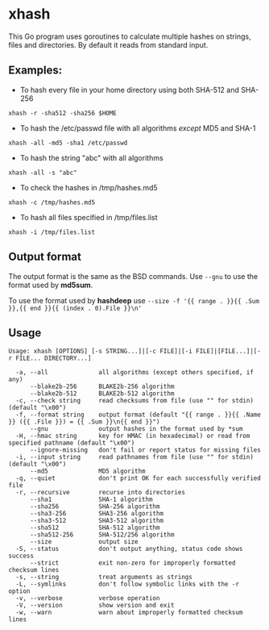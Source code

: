 # xhash
This Go program uses goroutines to calculate multiple hashes on strings, files and directories.  By default it reads from standard input.

## Examples:

* To hash every file in your home directory using both SHA-512 and SHA-256

`xhash -r -sha512 -sha256 $HOME`

* To hash the /etc/passwd file with all algorithms _except_ MD5 and SHA-1

`xhash -all -md5 -sha1 /etc/passwd`

* To hash the string "abc" with all algorithms

`xhash -all -s "abc"`

* To check the hashes in /tmp/hashes.md5

`xhash -c /tmp/hashes.md5`

* To hash all files specified in /tmp/files.list

`xhash -i /tmp/files.list`

## Output format

The output format is the same as the BSD commands.  Use `--gnu` to use the format used by **md5sum**.

To use the format used by **hashdeep** use `--size -f '{{ range . }}{{ .Sum }},{{ end }}{{ (index . 0).File }}\n'`

## Usage

```
Usage: xhash [OPTIONS] [-s STRING...]|[-c FILE]|[-i FILE]|[FILE...]|[-r FILE... DIRECTORY...]

  -a, --all              all algorithms (except others specified, if any)
      --blake2b-256      BLAKE2b-256 algorithm
      --blake2b-512      BLAKE2b-512 algorithm
  -c, --check string     read checksums from file (use "" for stdin) (default "\x00")
  -f, --format string    output format (default "{{ range . }}{{ .Name }} ({{ .File }}) = {{ .Sum }}\n{{ end }}")
      --gnu              output hashes in the format used by *sum
  -H, --hmac string      key for HMAC (in hexadecimal) or read from specified pathname (default "\x00")
      --ignore-missing   don't fail or report status for missing files
  -i, --input string     read pathnames from file (use "" for stdin) (default "\x00")
      --md5              MD5 algorithm
  -q, --quiet            don't print OK for each successfully verified file
  -r, --recursive        recurse into directories
      --sha1             SHA-1 algorithm
      --sha256           SHA-256 algorithm
      --sha3-256         SHA3-256 algorithm
      --sha3-512         SHA3-512 algorithm
      --sha512           SHA-512 algorithm
      --sha512-256       SHA-512/256 algorithm
      --size             output size
  -S, --status           don't output anything, status code shows success
      --strict           exit non-zero for improperly formatted checksum lines
  -s, --string           treat arguments as strings
  -L, --symlinks         don't follow symbolic links with the -r option
  -v, --verbose          verbose operation
  -V, --version          show version and exit
  -w, --warn             warn about improperly formatted checksum lines
``` 
